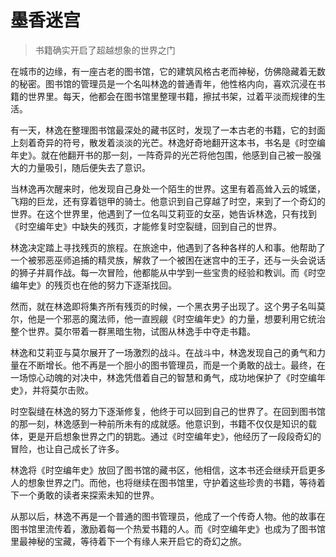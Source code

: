 # 墨香迷宫
> 书籍确实开启了超越想象的世界之门

在城市的边缘，有一座古老的图书馆，它的建筑风格古老而神秘，仿佛隐藏着无数的秘密。图书馆的管理员是一个名叫林逸的普通青年，他性格内向，喜欢沉浸在书籍的世界里。每天，他都会在图书馆里整理书籍，擦拭书架，过着平淡而规律的生活。

有一天，林逸在整理图书馆最深处的藏书区时，发现了一本古老的书籍，它的封面上刻着奇异的符号，散发着淡淡的光芒。林逸好奇地翻开这本书，书名是《时空编年史》。就在他翻开书的那一刻，一阵奇异的光芒将他包围，他感到自己被一股强大的力量吸引，随后便失去了意识。

当林逸再次醒来时，他发现自己身处一个陌生的世界。这里有着高耸入云的城堡，飞翔的巨龙，还有穿着铠甲的骑士。他意识到自己穿越了时空，来到了一个奇幻的世界。在这个世界里，他遇到了一位名叫艾莉亚的女巫，她告诉林逸，只有找到《时空编年史》中缺失的残页，才能修复时空裂缝，回到自己的世界。

林逸决定踏上寻找残页的旅程。在旅途中，他遇到了各种各样的人和事。他帮助了一个被邪恶巫师追捕的精灵族，解救了一个被困在迷宫中的王子，还与一头会说话的狮子并肩作战。每一次冒险，他都能从中学到一些宝贵的经验和教训。而《时空编年史》的残页也在他的努力下逐渐找回。

然而，就在林逸即将集齐所有残页的时候，一个黑衣男子出现了。这个男子名叫莫尔，他是一个邪恶的魔法师，他一直觊觎《时空编年史》的力量，想要利用它统治整个世界。莫尔带着一群黑暗生物，试图从林逸手中夺走书籍。

林逸和艾莉亚与莫尔展开了一场激烈的战斗。在战斗中，林逸发现自己的勇气和力量在不断增长。他不再是一个胆小的图书管理员，而是一个勇敢的战士。最终，在一场惊心动魄的对决中，林逸凭借着自己的智慧和勇气，成功地保护了《时空编年史》，并将莫尔击败。

时空裂缝在林逸的努力下逐渐修复，他终于可以回到自己的世界了。在回到图书馆的那一刻，林逸感到一种前所未有的成就感。他意识到，书籍不仅仅是知识的载体，更是开启想象世界之门的钥匙。通过《时空编年史》，他经历了一段段奇幻的冒险，也让自己成长了许多。

林逸将《时空编年史》放回了图书馆的藏书区，他相信，这本书还会继续开启更多人的想象世界之门。而他，也将继续在图书馆里，守护着这些珍贵的书籍，等待着下一个勇敢的读者来探索未知的世界。

从那以后，林逸不再是一个普通的图书管理员，他成了一个传奇人物。他的故事在图书馆里流传着，激励着每一个热爱书籍的人。而《时空编年史》也成为了图书馆里最神秘的宝藏，等待着下一个有缘人来开启它的奇幻之旅。